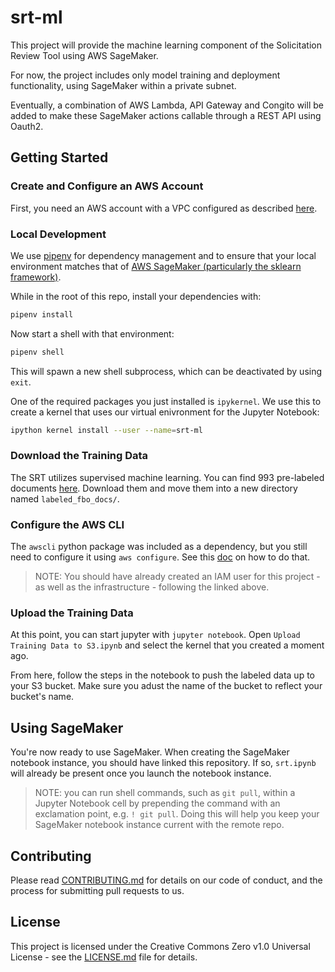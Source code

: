 # srt-ml

This project will provide the machine learning component of the Solicitation Review Tool using AWS SageMaker. 

For now, the project includes only model training and deployment functionality, using SageMaker within a private subnet.

Eventually, a combination of AWS Lambda, API Gateway and Congito will be added to make these SageMaker actions callable through a REST API using Oauth2.

## Getting Started

### Create and Configure an AWS Account

First, you need an AWS account with a VPC configured as described [here](https://docs.google.com/document/d/1R8JgXL1Pgz67-0d8J_NXQ3TSOZErIJaREr3LqVC5rdI/edit).

### Local Development

We use [pipenv](https://github.com/pypa/pipenv) for dependency management and to ensure that your local environment matches that of [AWS SageMaker (particularly the sklearn framework)](https://github.com/aws/sagemaker-python-sdk/blob/master/src/sagemaker/sklearn/README.rst). 

While in the root of this repo, install your dependencies with:

```bash
pipenv install
```

Now start a shell with that environment:

```bash
pipenv shell
```

This will spawn a new shell subprocess, which can be deactivated by using `exit`.

One of the required packages you just installed is `ipykernel`. We use this to create a kernel that uses our virtual enivronment for the Jupyter Notebook:

```bash
ipython kernel install --user --name=srt-ml
```

### Download the Training Data

The SRT utilizes supervised machine learning. You can find 993 pre-labeled documents [here](https://drive.google.com/drive/folders/1jSlRzeZuKj4RRUrgrjXoVcQXsrMtZfB4). Download them and move them into a new directory named `labeled_fbo_docs/`.


### Configure the AWS CLI

The `awscli` python package was included as a dependency, but you still need to configure it using `aws configure`. See this [doc](https://docs.aws.amazon.com/cli/latest/userguide/cli-chap-configure.html#cli-quick-configuration) on how to do that. 

>NOTE: You should have already created an IAM user for this project - as well as the infrastructure - following the linked above.

### Upload the Training Data

At this point, you can start jupyter with `jupyter notebook`. Open `Upload Training Data to S3.ipynb` and select the kernel that you created a moment ago. 

From here, follow the steps in the notebook to push the labeled data up to your S3 bucket. Make sure you adust the name of the bucket to reflect your bucket's name.

## Using SageMaker

You're now ready to use SageMaker. When creating the SageMaker notebook instance, you should have linked this repository. If so, `srt.ipynb` will already be present once you launch the notebook instance.

> NOTE: you can run shell commands, such as `git pull`, within a Jupyter Notebook cell by prepending the command with an exclamation point, e.g. `! git pull`. Doing this will help you keep your SageMaker notebook instance current with the remote repo.

## Contributing

Please read [CONTRIBUTING.md](https://github.com/GSA/sagemaker-pilot/blob/master/.github/CONTRIBUTING.md) for details on our code of conduct, and the process for submitting pull requests to us.

## License

This project is licensed under the Creative Commons Zero v1.0 Universal License - see the [LICENSE.md](https://github.com/GSA/sagemaker-pilot/blob/master/.github/LICENSE) file for details.
